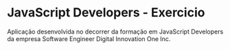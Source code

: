 # JavaScript Developers - Exercicio
Aplicação desenvolvida no decorrer da formação em JavaScript Developers da empresa Software Engineer Digital Innovation One Inc.
